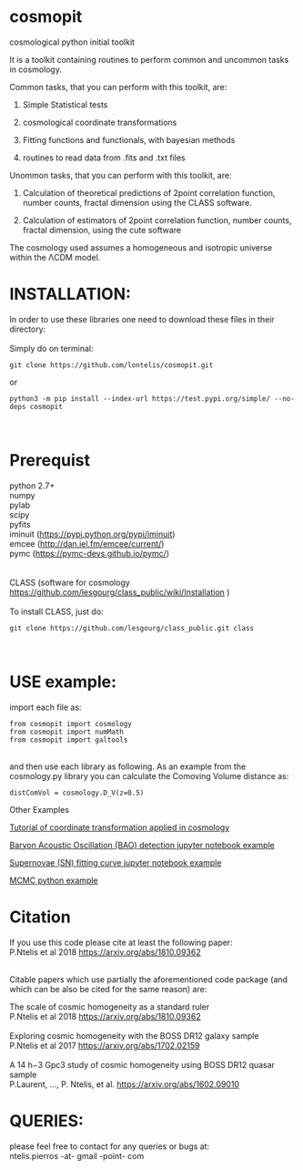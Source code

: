# cosmopit

cosmological python initial toolkit

It is a toolkit containing routines to perform common and uncommon tasks in cosmology.

Common tasks, that you can perform with this toolkit, are:

1) Simple Statistical tests

2) cosmological coordinate transformations

3) Fitting functions and functionals, with bayesian methods

4) routines to read data from .fits and .txt files

Unommon tasks, that you can perform with this toolkit, are:

1) Calculation of theoretical predictions of 2point correlation function, number counts, fractal dimension
   using the CLASS software.

2) Calculation of estimators of 2point correlation function, number counts, fractal dimension,
   using the cute software

The cosmology used assumes a homogeneous and isotropic universe within the ΛCDM model.



# INSTALLATION: 
In order to use these libraries one need to download these files in their directory: <br />
<br />
Simply do on terminal:
```
git clone https://github.com/lontelis/cosmopit.git
```
or 
```
python3 -m pip install --index-url https://test.pypi.org/simple/ --no-deps cosmopit
```
<br />

# Prerequist
python 2.7+ <br />
numpy <br />
pylab <br />
scipy <br />
pyfits <br />
iminuit (https://pypi.python.org/pypi/iminuit) <br />
emcee   (http://dan.iel.fm/emcee/current/) <br />
pymc    (https://pymc-devs.github.io/pymc/) <br />   
<br />
CLASS (software for cosmology https://github.com/lesgourg/class_public/wiki/Installation )  <br />
<br />
To install CLASS, just do:
```
git clone https://github.com/lesgourg/class_public.git class
```
<br />

# USE example:  
import each file as: <br />
``` 
from cosmopit import cosmology 
from cosmopit import numMath
from cosmopit import galtools
```
<br />
and then use each library as following. As an example from the cosmology.py library you can calculate the Comoving Volume distance as: <br />

``` 
distComVol = cosmology.D_V(z=0.5) 
```

Other Examples

[Tutorial of coordinate transformation applied in cosmology](https://github.com/lontelis/Tutorial-of-coordinate-transformation-applied-in-cosmology)

[Baryon Acoustic Oscillation (BAO) detection jupyter notebook example](https://github.com/lontelis/Extract-Cosmology-with-the-BAO-peak-position/blob/master/analyse_DR12_BAO.ipynb)

[Supernovae (SN) fitting curve jupyter notebook example ](https://github.com/lontelis/ANALYSE-SN-magnitude-redshift-curve/blob/master/analyse_SN.ipynb)

[MCMC python example](https://github.com/lontelis/MCMC-posterior-example)

# Citation
If you use this code please cite at least the following paper: <br />
P.Ntelis et al 2018 https://arxiv.org/abs/1810.09362 <br />
<br />

Citable papers which use partially the aforementioned code package 
(and which can be also be cited for the same reason)
are: <br />

The scale of cosmic homogeneity as a standard ruler <br />
P.Ntelis et al 2018 https://arxiv.org/abs/1810.09362  <br /> <br />
Exploring cosmic homogeneity with the BOSS DR12 galaxy sample <br /> 
P.Ntelis et al 2017 https://arxiv.org/abs/1702.02159 <br /> <br />
A 14 h−3 Gpc3 study of cosmic homogeneity using BOSS DR12 quasar sample <br />
P.Laurent, ..., P. Ntelis, et al. https://arxiv.org/abs/1602.09010

# QUERIES:
please feel free to contact for any queries or bugs at: <br />
ntelis.pierros -at- gmail -point- com
